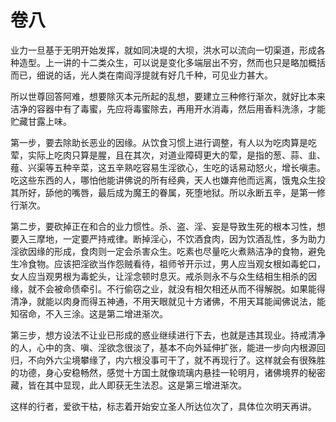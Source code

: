 # 卷八

​          业力一旦基于无明开始发挥，就如同决堤的大坝，洪水可以流向一切渠道，形成各种造型。上一讲的十二类众生，可以说是变化多端层出不穷，然而也只是略加概括而已，细说的话，光人类在南阎浮提就有好几千种，可见业力甚大。

​         所以世尊回答阿难，想要除灭本元所起的乱想，要建立三种修行渐次，就好比本来洁净的容器中有了毒蜜，先应将毒蜜除去，再用开水消毒，然后用香料洗涤，才能贮藏甘露上味。

​         第一步，要去除助长恶业的因缘。从饮食习惯上进行调整，有人以为吃肉算是吃荤，实际上吃肉只算是腥，且在其次，对道业障碍更大的荤，是指的葱、蒜、韭、薤、兴渠等五种辛菜，这五辛熟吃容易生淫欲心，生吃的话易动怒火，增长嗔恚。吃这些东西的人，哪怕他能讲佛说的所有经典，天人也嫌弃他而远离，饿鬼众生投其所好，舔他的嘴唇，最后成为魔王的眷属，死堕地狱。所以永断五辛，是第一修行渐次。

​         第二步，要砍掉正在和合的业力惯性。杀、盗、淫、妄是导致生死的根本习性，想要入三摩地，一定要严持戒律。断掉淫心，不饮酒食肉，因为饮酒乱性，多为助力淫欲因缘的形成，食肉则一定会杀害众生。吃素也尽量吃火煮熟洁净的食物，避免生冷食物。应该把淫欲当作怨贼看待，祖师爷开示过，男人应当观女根如毒蛇口，女人应当观男根为毒蛇头，让淫念顿时息灭。戒杀则永不与众生结相生相杀的因缘，就不会被命债牵引。不行偷窃之业，就没有相欠相还从而不得解脱。如果能得清净，就能以肉身而得五神通，不用天眼就见十方诸佛，不用天耳能闻佛说法，能知宿命，不入三涂。这是第二增进渐次。

​         第三步，想方设法不让业已形成的惑业继续进行下去，也就是违其现业。持戒清净的人，心中的贪、嗔、淫欲念很淡了，基本不向外延伸扩张，能进一步向内根源回归，不向外六尘境攀缘了，内六根没事可干了，就不再现行了。这样就会有很殊胜的功德，身心安稳畅然，感觉十方国土就像琉璃内悬挂一轮明月，诸佛境界的秘密藏，皆在其中显现，此人即获无生法忍。这是第三增进渐次。

​         这样的行者，爱欲干枯，标志着开始安立圣人所达位次了，具体位次明天再讲。